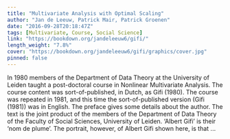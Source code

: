 ```yaml
---
title: "Multivariate Analysis with Optimal Scaling"
author: "Jan de Leeuw, Patrick Mair, Patrick Groenen"
date: "2016-09-28T20:18:47Z"
tags: [Multivariate, Course, Social Science]
link: "https://bookdown.org/jandeleeuw6/gifi/"
length_weight: "7.8%"
cover: "https://bookdown.org/jandeleeuw6/gifi/graphics/cover.jpg"
pinned: false
---
```


In 1980 members of the Department of Data Theory at the University of Leiden taught a post-doctoral course in Nonlinear Multivariate Analysis. The course content was sort-of-published, in Dutch, as Gifi (1980). The course was repeated in 1981, and this time the sort-of-published version (Gifi (1981)) was in English. The preface gives some details about the author. The text is the joint product of the members of the Department of Data Theory of the Faculty of Social Sciences, University of Leiden. ‘Albert Gifi’ is their ‘nom de plume’. The portrait, however, of Albert Gifi shown here, is that ...
